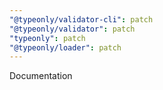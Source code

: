 ```yaml
---
"@typeonly/validator-cli": patch
"@typeonly/validator": patch
"typeonly": patch
"@typeonly/loader": patch
---
```


Documentation
